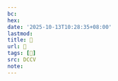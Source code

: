 ```yaml
---
bc:
hex:
date: '2025-10-13T10:28:35+08:00'
lastmod:
title: 􃢊
url: 􃢊
tags: [𠠂]
src: DCCV
note:
---
```


